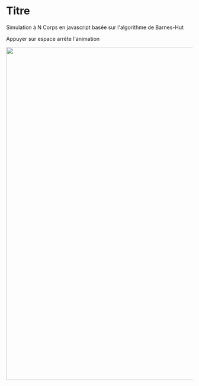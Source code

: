 # Titre

Simulation à N Corps en javascript basée sur l'algorithme de Barnes-Hut

Appuyer sur espace arrête l'animation

<img src="https://github.com/ArnaudPannatier/Ncorps/blob/master/img/capture.gif" width="900">